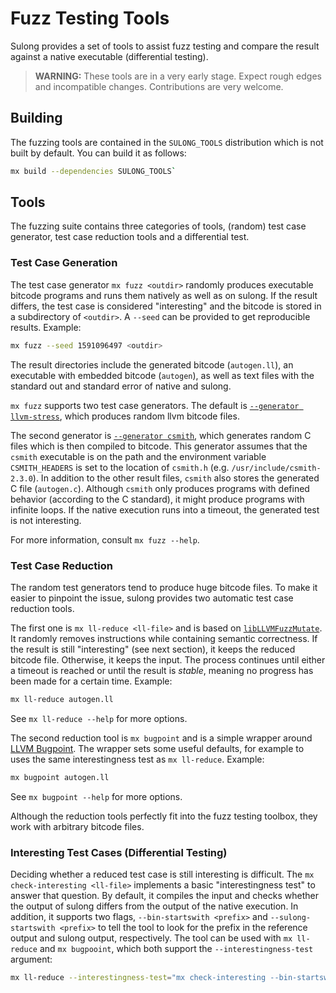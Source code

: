 # Fuzz Testing Tools

Sulong provides a set of tools to assist fuzz testing and compare the result against
a native executable (differential testing).


> **WARNING:** These tools are in a very early stage. Expect rough edges and incompatible changes.
> Contributions are very welcome.

## Building

The fuzzing tools are contained in the `SULONG_TOOLS` distribution which is not built by default.
You can build it as follows:

```bash
mx build --dependencies SULONG_TOOLS`
```

## Tools

The fuzzing suite contains three categories of tools, (random) test case generator,
test case reduction tools and a differential test.

### Test Case Generation

The test case generator `mx fuzz <outdir>` randomly produces executable bitcode programs and runs
them natively as well as on sulong. If the result differs, the test case is considered "interesting"
and the bitcode is stored in a subdirectory of `<outdir>`. A `--seed` can be provided to get reproducible results.
Example:

```bash
mx fuzz --seed 1591096497 <outdir>
```

The result directories include the generated bitcode (`autogen.ll`), an executable with embedded bitcode (`autogen`),
as well as text files with the standard out and standard error of native and sulong.

`mx fuzz` supports two test case generators. The default is [`--generator llvm-stress`](https://releases.llvm.org/9.0.0/docs/CommandGuide/llvm-stress.html),
which produces random llvm bitcode files.

The second generator is [`--generator csmith`](https://embed.cs.utah.edu/csmith/),
which generates random C files which is then compiled to bitcode.
This generator assumes that the `csmith` executable is on the path and the environment variable
`CSMITH_HEADERS` is set to the location of `csmith.h` (e.g. `/usr/include/csmith-2.3.0`).
In addition to the other result files, `csmith` also stores the generated C file (`autogen.c`).
Although `csmith` only produces programs with defined behavior (according to the C standard),
it might produce programs with infinite loops. If the native execution runs into a timeout,
the generated test is not interesting.

For more information, consult `mx fuzz --help`.

### Test Case Reduction

The random test generators tend to produce huge bitcode files. To make it easier to pinpoint the issue,
sulong provides two automatic test case reduction tools.

The first one is `mx ll-reduce <ll-file>` and is based on [`libLLVMFuzzMutate`](https://releases.llvm.org/9.0.0/docs/FuzzingLLVM.html).
It randomly removes instructions while containing semantic correctness.
If the result is still "interesting" (see next section), it keeps the reduced bitcode file.
Otherwise, it keeps the input. The process continues until either a timeout is reached or
until the result is _stable_, meaning no progress has been made for a certain time.
Example:
```bash
mx ll-reduce autogen.ll
```
See `mx ll-reduce --help` for more options.

The second reduction tool is `mx bugpoint` and is a simple wrapper around [LLVM Bugpoint](https://releases.llvm.org/9.0.0/docs/Bugpoint.html).
The wrapper sets some useful defaults, for example to uses the same interestingness test as
`mx ll-reduce`. Example:
```bash
mx bugpoint autogen.ll
```
See `mx bugpoint --help` for more options.

Although the reduction tools perfectly fit into the fuzz testing toolbox,
they work with arbitrary bitcode files.

### Interesting Test Cases (Differential Testing)

Deciding whether a reduced test case is still interesting is difficult.
The `mx check-interesting <ll-file>` implements a basic "interestingness test" to answer that question.
By default, it compiles the input and checks whether the output of sulong differs from
the output of the native execution. In addition, it supports two flags, `--bin-startswith <prefix>` and
`--sulong-startswith <prefix>` to tell the tool to look for the prefix in the reference output and sulong output, respectively.
The tool can be used with `mx ll-reduce` and `mx bugpooint`, which both support the `--interestingness-test` argument:
```bash
mx ll-reduce --interestingness-test="mx check-interesting --bin-startswith='21' --sulong-startswith='ERROR: java.lang.ArithmeticException'"  autogen.ll
```
